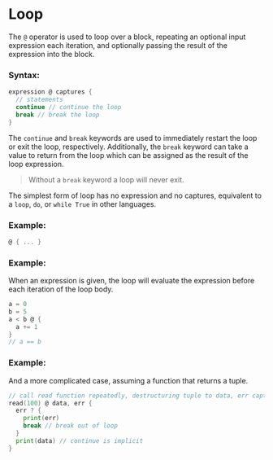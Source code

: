 # Loop

The `@` operator is used to loop over a block, repeating an optional input expression each iteration, and optionally passing the result of the expression into the block.

### Syntax:

```go
expression @ captures {
  // statements
  continue // continue the loop
  break // break the loop
}
```

The `continue` and `break` keywords are used to immediately restart the loop or exit the loop, respectively. Additionally, the `break` keyword can take a value to return from the loop which can be assigned as the result of the loop expression.

> Without a `break` keyword a loop will never exit.

The simplest form of loop has no expression and no captures, equivalent to a `loop`, `do`, or `while True` in other languages.

### Example:

```go
@ { ... }
```

### Example:

When an expression is given, the loop will evaluate the expression before each iteration of the loop body. 

```go
a = 0
b = 5
a < b @ {
  a += 1
}
// a == b
```

### Example:

And a more complicated case, assuming a function that returns a tuple.

```go
// call read function repeatedly, destructuring tuple to data, err captures
read(100) @ data, err {
  err ? {
    print(err)
    break // break out of loop
  }
  print(data) // continue is implicit
}
```
